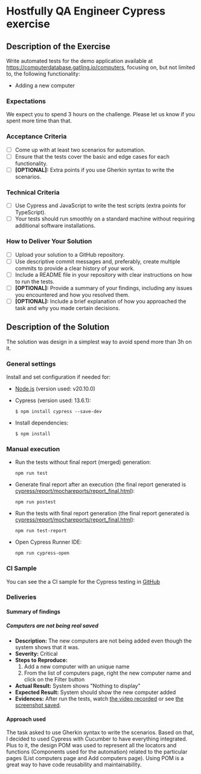 # Hostfully QA Engineer Cypress exercise

## Description of the Exercise

Write automated tests for the demo application available at <https://computerdatabase.gatling.io/computers>, focusing on, but not limited to, the following functionality:

- Adding a new computer

### Expectations

We expect you to spend 3 hours on the challenge. Please let us know if you spent
more time than that.

### Acceptance Criteria

- [ ] Come up with at least two scenarios for automation.
- [ ] Ensure that the tests cover the basic and edge cases for each functionality.
- [ ] **[OPTIONAL]:** Extra points if you use Gherkin syntax to write the scenarios.

### Technical Criteria

- [ ] Use Cypress and JavaScript to write the test scripts (extra points for TypeScript).
- [ ] Your tests should run smoothly on a standard machine without requiring additional
software installations.

### How to Deliver Your Solution

- [ ] Upload your solution to a GitHub repository.
- [ ] Use descriptive commit messages and, preferably, create multiple commits to provide a clear history of your work.
- [ ] Include a README file in your repository with clear instructions on how to run the tests.
- [ ] **[OPTIONAL]:** Provide a summary of your findings, including any issues you encountered and how you resolved them.
- [ ] **[OPTIONAL]:** Include a brief explanation of how you approached the task and why you made certain decisions.

## Description of the Solution

The solution was design in a simplest way to avoid spend more than 3h on it.

### General settings

Install and set configuration if needed for:

- [Node.js](https://nodejs.org/en/download/) (version used: v20.10.0)
- Cypress (version used: 13.6.1):

    `$ npm install cypress --save-dev`

- Install dependencies:

    `$ npm install`

### Manual execution

- Run the tests without final report (merged) generation:

    `npm run test`

- Generate final report after an execution (the final report generated is [cypress/report/mochareports/report_final.html](cypress/report/mochareports/report_final.html)):

    `npm run postest`

- Run the tests with final report generation (the final report generated is [cypress/report/mochareports/report_final.html](cypress/report/mochareports/report_final.html)):

    `npm run test-report`

- Open Cypress Runner IDE:

    `npm run cypress-open`

### CI Sample

You can see the a CI sample for the Cypress testing in [GitHub](https://github.com/ericrommel/hostfully-exercise/actions/workflows/main.yml)

### Deliveries

#### Summary of findings

##### Computers are not being real saved

- **Description:** The new computers are not being added even though the system shows that it was.
- **Severity:** Critical
- **Steps to Reproduce:**
  1. Add a new computer with an unique name
  2. From the list of computers page, right the new computer name and click on the Filter button
- **Actual Result:** System shows "Nothing to display"
- **Expected Result:** System should show the new computer added
- **Evidences:** After run the tests, watch [the video recorded](cypress/videos/) or see [the screenshot saved]('cypress/screenshots").

#### Approach used

The task asked to use Gherkin syntax to write the scenarios. Based on that, I decided to used Cypress with Cucumber to have everything integrated. Plus to it, the design POM was used to represent all the locators and functions (Components used for the automation) related to the particular pages (List computers page and Add computers page). Using POM is a great way to have code reusability and maintainability.
